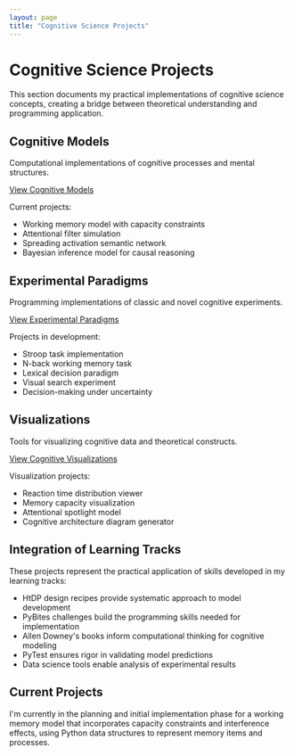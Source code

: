 ```yaml
---
layout: page
title: "Cognitive Science Projects"
---
```


# Cognitive Science Projects

This section documents my practical implementations of cognitive science concepts, creating a bridge between theoretical understanding and programming application.

## Cognitive Models

Computational implementations of cognitive processes and mental structures.

[View Cognitive Models](/paradigms-to-practice/cogsci-projects/models/)

Current projects:
- Working memory model with capacity constraints
- Attentional filter simulation
- Spreading activation semantic network
- Bayesian inference model for causal reasoning

## Experimental Paradigms

Programming implementations of classic and novel cognitive experiments.

[View Experimental Paradigms](/paradigms-to-practice/cogsci-projects/experiments/)

Projects in development:
- Stroop task implementation
- N-back working memory task
- Lexical decision paradigm
- Visual search experiment
- Decision-making under uncertainty

## Visualizations

Tools for visualizing cognitive data and theoretical constructs.

[View Cognitive Visualizations](/paradigms-to-practice/cogsci-projects/visualizations/)

Visualization projects:
- Reaction time distribution viewer
- Memory capacity visualization
- Attentional spotlight model
- Cognitive architecture diagram generator

## Integration of Learning Tracks

These projects represent the practical application of skills developed in my learning tracks:
- HtDP design recipes provide systematic approach to model development
- PyBites challenges build the programming skills needed for implementation
- Allen Downey's books inform computational thinking for cognitive modeling
- PyTest ensures rigor in validating model predictions
- Data science tools enable analysis of experimental results

## Current Projects

I'm currently in the planning and initial implementation phase for a working memory model that incorporates capacity constraints and interference effects, using Python data structures to represent memory items and processes.